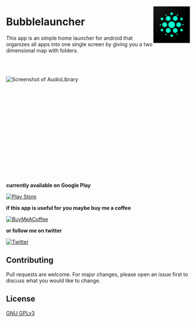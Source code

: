
<img src="https://github.com/Joshua-M-Schmidt/Bubblealuncher/blob/main/assets/play_store_512.png?raw=true" align="right"
     alt="Bubblelauncher Logo" width="100" height="100">

# Bubblelauncher 

This app is an simple home launcher for android that organizes all apps into one single screen by giving you 
a two dimensional map with folders.

</br>
</br>

<img src="https://github.com/Joshua-M-Schmidt/Bubblealuncher/blob/main/assets/presentation.png?raw=true"
align="right"
  alt="Screenshot of AudioLibrary"
  width="800" height="290">

**currently available on Google Play**

[![Play Store](https://img.shields.io/badge/Google_Play-414141?style=for-the-badge&logo=google-play&logoColor=white)]("https://play.google.com/store/apps/details?id=source.nova.com.bubblelauncherfree")

**if this app is useful for you maybe buy me a coffee**

[![BuyMeACoffee](https://img.shields.io/badge/Buy%20Me%20a%20Coffee-ffdd00?style=for-the-badge&logo=buy-me-a-coffee&logoColor=black)](https://www.buymeacoffee.com/joshuamschmidt)

**or follow me on twitter**

[![Twitter](https://img.shields.io/badge/Twitter-%231DA1F2.svg?style=for-the-badge&logo=Twitter&logoColor=white)](https://twitter.com/WrngPhilosophr)



## Contributing

Pull requests are welcome. For major changes, please open an issue first
to discuss what you would like to change.

## License

[GNU GPLv3](https://choosealicense.com/licenses/gpl-3.0/)

